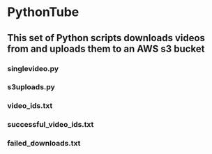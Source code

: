 # PythonTube

## This set of Python scripts downloads videos from and uploads them to an AWS s3 bucket

### singlevideo.py
### s3uploads.py
### video_ids.txt
### successful_video_ids.txt
### failed_downloads.txt


